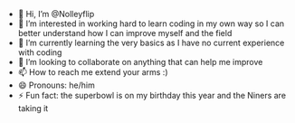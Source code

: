 - 👋 Hi, I’m @Nolleyflip
- 👀 I’m interested in working hard to learn coding in my own way so I can better understand how I can improve myself and the field
- 🌱 I’m currently learning the very basics as I have no current experience with coding
- 💞️ I’m looking to collaborate on anything that can help me improve 
- 📫 How to reach me extend your arms :)
- 😄 Pronouns: he/him
- ⚡ Fun fact: the superbowl is on my birthday this year and the Niners are taking it

<!---
Nolleyflip/Nolleyflip is a ✨ special ✨ repository because its `README.md` (this file) appears on your GitHub profile.
You can click the Preview link to take a look at your changes.
--->
